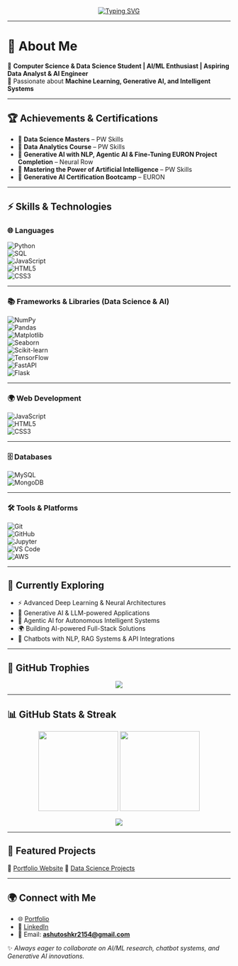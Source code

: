<!-- Typing SVG Banner -->
<p align="center">
  <a href="https://github.com/ashutoshkr2154">
    <img src="https://readme-typing-svg.demolab.com?font=Fira+Code&pause=1000&color=F78E1E&center=true&vCenter=true&width=600&lines=Hi+I'm+Ashutosh+Kumar+👋;AI+%26+ML+Enthusiast+🤖;Data+Science+%26+Analytics+Specialist📊;Generative+AI+%7C+Agentic+AI+%7C+LLMs;Always+Learning+%26+Building+💡" alt="Typing SVG" />
  </a>
</p>

---

# 👋 About Me  
🚀 **Computer Science & Data Science Student | AI/ML Enthusiast | Aspiring Data Analyst & AI Engineer**  
🎯 Passionate about **Machine Learning, Generative AI, and Intelligent Systems**  

---

## 🏆 Achievements & Certifications  
- 📜 **Data Science Masters** – PW Skills  
- 📜 **Data Analytics Course** – PW Skills  
- 📜 **Generative AI with NLP, Agentic AI & Fine-Tuning EURON Project Completion** – Neural Row  
- 📜 **Mastering the Power of Artificial Intelligence** – PW Skills  
- 📜 **Generative AI Certification Bootcamp** – EURON  

---

## ⚡ Skills & Technologies  

### 🌐 Languages  
![Python](https://img.shields.io/badge/Python-3776AB?style=for-the-badge&logo=python&logoColor=white)  
![SQL](https://img.shields.io/badge/SQL-003B57?style=for-the-badge&logo=databricks&logoColor=white)  
![JavaScript](https://img.shields.io/badge/JavaScript-F7DF1E?style=for-the-badge&logo=javascript&logoColor=black)  
![HTML5](https://img.shields.io/badge/HTML5-E34F26?style=for-the-badge&logo=html5&logoColor=white)  
![CSS3](https://img.shields.io/badge/CSS3-1572B6?style=for-the-badge&logo=css3&logoColor=white)  

---

### 📚 Frameworks & Libraries (Data Science & AI)  
![NumPy](https://img.shields.io/badge/Numpy-013243?style=for-the-badge&logo=numpy&logoColor=white)  
![Pandas](https://img.shields.io/badge/Pandas-150458?style=for-the-badge&logo=pandas&logoColor=white)  
![Matplotlib](https://img.shields.io/badge/Matplotlib-003B57?style=for-the-badge&logo=plotly&logoColor=white)  
![Seaborn](https://img.shields.io/badge/Seaborn-2E5D8D?style=for-the-badge&logoColor=white)  
![Scikit-learn](https://img.shields.io/badge/Scikit--learn-F7931E?style=for-the-badge&logo=scikitlearn&logoColor=white)  
![TensorFlow](https://img.shields.io/badge/TensorFlow-FF6F00?style=for-the-badge&logo=tensorflow&logoColor=white)  
![FastAPI](https://img.shields.io/badge/FastAPI-009688?style=for-the-badge&logo=fastapi&logoColor=white)  
![Flask](https://img.shields.io/badge/Flask-000000?style=for-the-badge&logo=flask&logoColor=white)  

---

### 🌍 Web Development  
![JavaScript](https://img.shields.io/badge/JavaScript-F7DF1E?style=for-the-badge&logo=javascript&logoColor=black)  
![HTML5](https://img.shields.io/badge/HTML5-E34F26?style=for-the-badge&logo=html5&logoColor=white)  
![CSS3](https://img.shields.io/badge/CSS3-1572B6?style=for-the-badge&logo=css3&logoColor=white)  

---

### 🗄️ Databases  
![MySQL](https://img.shields.io/badge/MySQL-4479A1?style=for-the-badge&logo=mysql&logoColor=white)  
![MongoDB](https://img.shields.io/badge/MongoDB-4EA94B?style=for-the-badge&logo=mongodb&logoColor=white)  

---

### 🛠️ Tools & Platforms  
![Git](https://img.shields.io/badge/Git-F05033?style=for-the-badge&logo=git&logoColor=white)  
![GitHub](https://img.shields.io/badge/GitHub-181717?style=for-the-badge&logo=github&logoColor=white)  
![Jupyter](https://img.shields.io/badge/Jupyter-F37626?style=for-the-badge&logo=jupyter&logoColor=white)  
![VS Code](https://img.shields.io/badge/VS%20Code-0078D4?style=for-the-badge&logo=visual-studio-code&logoColor=white)  
![AWS](https://img.shields.io/badge/AWS-FF9900?style=for-the-badge&logo=amazon-aws&logoColor=white)  

---

## 🌱 Currently Exploring  
- ⚡ Advanced Deep Learning & Neural Architectures  
- 🤖 Generative AI & LLM-powered Applications  
- 🧠 Agentic AI for Autonomous Intelligent Systems  
- 🌍 Building AI-powered Full-Stack Solutions  
- 💬 Chatbots with NLP, RAG Systems & API Integrations  

---

## 🏅 GitHub Trophies  
<p align="center">
  <img src="https://github-profile-trophy.vercel.app/?username=ashutoshkr2154&theme=radical&no-frame=true&margin-w=15&margin-h=15" />
</p>

---

## 📊 GitHub Stats & Streak  
<p align="center">
  <img src="https://github-readme-stats.vercel.app/api?username=ashutoshkr2154&show_icons=true&theme=radical" height="180px"/>
  <img src="https://github-readme-streak-stats.herokuapp.com/?user=ashutoshkr2154&theme=radical" height="180px"/>
</p>

<p align="center">
  <img src="https://github-readme-stats.vercel.app/api/top-langs/?username=ashutoshkr2154&layout=compact&theme=radical" />
</p>

---

## 📌 Featured Projects  
🔹 [Portfolio Website](https://ashutoshkr2154.github.io/Portfolio/) 
🔹 [Data Science Projects](https://github.com/ashutoshkr2154?tab=repositories)  

---

## 🌍 Connect with Me  
- 🌐 [Portfolio](https://ashutoshkr2154.github.io/Portfolio/)  
- 💼 [LinkedIn](https://www.linkedin.com/in/ashutosh-kumar-122327245/)  
- 📧 Email: **ashutoshkr2154@gmail.com**  

✨ *Always eager to collaborate on AI/ML research, chatbot systems, and Generative AI innovations.*  

